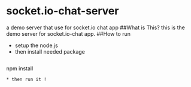 # socket.io-chat-server
a demo server that use for socket.io chat app
##What is This?
this is the demo server for socket.io-chat app.
##How to run 
* setup the node.js
* then install needed package
  ``` 
npm install
  ```
* then run it !
